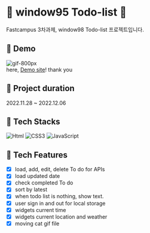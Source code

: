 # 📝 window95 Todo-list 📝

Fastcampus 3차과제, window98 Todo-list 프로젝트입니다.

## 🐾 Demo

![gif-800px](https://user-images.githubusercontent.com/90189513/205950510-2bd1466b-2862-44c8-92fb-af694174aa01.gif)  
here, [Demo site](https://fanciful-cuchufli-828222.netlify.app/)! thank you

## 🐾 Project duration

2022.11.28 ~ 2022.12.06

## 🐾 Tech Stacks

<img alt="Html" src ="https://img.shields.io/badge/HTML-E34F26.svg?&style=for-the-badge&logo=HTML5&logoColor=white"/> <img alt="CSS3" src ="https://img.shields.io/badge/CSS3-FF9933.svg?&style=for-the-badge&logo=CSS3&logoColor=white"/> <img alt="JavaScript" src ="https://img.shields.io/badge/JavaScript-F7DF1E.svg?&style=for-the-badge&logo=JavaScript&logoColor=white"/>

## 🐾 Tech Features

- [x] load, add, edit, delete To do for APIs
- [x] load updated date
- [x] check completed To do
- [x] sort by latest
- [x] when todo list is nothing, show text.
- [x] user sign in and out for local storage
- [x] widgets current time
- [x] widgets current location and weather
- [x] moving cat gif file
